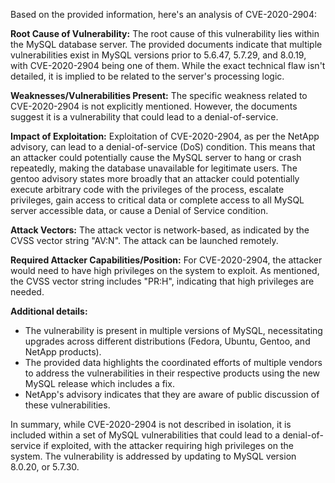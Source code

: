 Based on the provided information, here's an analysis of CVE-2020-2904:

**Root Cause of Vulnerability:**
The root cause of this vulnerability lies within the MySQL database server. The provided documents indicate that multiple vulnerabilities exist in MySQL versions prior to 5.6.47, 5.7.29, and 8.0.19, with CVE-2020-2904 being one of them. While the exact technical flaw isn't detailed, it is implied to be related to the server's processing logic.

**Weaknesses/Vulnerabilities Present:**
The specific weakness related to CVE-2020-2904 is not explicitly mentioned. However, the documents suggest it is a vulnerability that could lead to a denial-of-service.

**Impact of Exploitation:**
Exploitation of CVE-2020-2904, as per the NetApp advisory, can lead to a denial-of-service (DoS) condition. This means that an attacker could potentially cause the MySQL server to hang or crash repeatedly, making the database unavailable for legitimate users. The gentoo advisory states more broadly that an attacker could potentially execute arbitrary code with the privileges of the process, escalate privileges, gain access to critical data or complete access to all MySQL server accessible data, or cause a Denial of Service condition.

**Attack Vectors:**
The attack vector is network-based, as indicated by the CVSS vector string "AV:N". The attack can be launched remotely.

**Required Attacker Capabilities/Position:**
For CVE-2020-2904, the attacker would need to have high privileges on the system to exploit. As mentioned, the CVSS vector string includes "PR:H", indicating that high privileges are needed.

**Additional details:**
*   The vulnerability is present in multiple versions of MySQL, necessitating upgrades across different distributions (Fedora, Ubuntu, Gentoo, and NetApp products).
*   The provided data highlights the coordinated efforts of multiple vendors to address the vulnerabilities in their respective products using the new MySQL release which includes a fix.
*   NetApp's advisory indicates that they are aware of public discussion of these vulnerabilities.

In summary, while CVE-2020-2904 is not described in isolation, it is included within a set of MySQL vulnerabilities that could lead to a denial-of-service if exploited, with the attacker requiring high privileges on the system. The vulnerability is addressed by updating to MySQL version 8.0.20, or 5.7.30.
